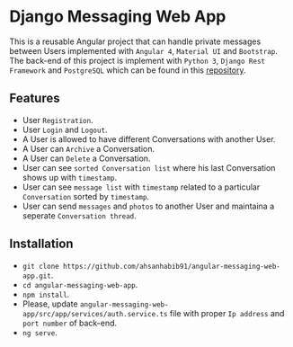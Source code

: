 # Django Messaging Web App

This is a reusable Angular project that can handle private messages between Users implemented with `Angular 4`, `Material UI` and `Bootstrap`. The back-end of this project is implement with `Python 3`, `Django Rest Framework` and `PostgreSQL` which can be found in this [repository](https://github.com/ahsanhabib91/django-messaging-web-app).

## Features

*  	User `Registration`.
*  	User `Login` and `Logout`.
*  	A User is allowed to have different Conversations with another User.
*  	A User can `Archive` a Conversation.
*  	A User can `Delete` a Conversation.
*  	User can see `sorted Conversation list` where his last Conversation shows up with `timestamp`.
*  	User can see `message list` with `timestamp` related to a particular `Conversation` sorted by `timestamp`.
*	User can send `messages` and `photos` to another User and maintaina a seperate `Conversation thread`.

## Installation

*	`git clone https://github.com/ahsanhabib91/angular-messaging-web-app.git`.
*	`cd angular-messaging-web-app`.
*	`npm install`.
*	Please, update `angular-messaging-web-app/src/app/services/auth.service.ts` file with proper `Ip address` and `port number` of back-end.
*	`ng serve`.